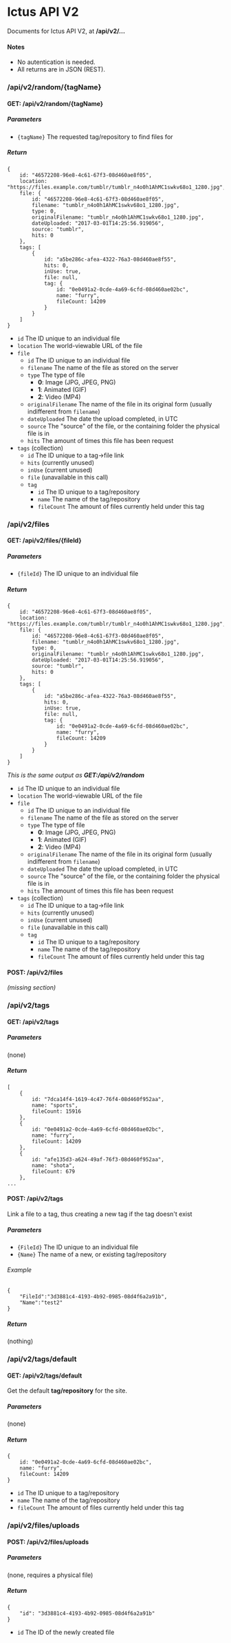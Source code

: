 Ictus API V2
============

Documents for Ictus API V2, at **/api/v2/...**

#### Notes

 - No autentication is needed.
 - All returns are in JSON (REST).

### /api/v2/random/{tagName}

#### GET: /api/v2/random/{tagName}

##### Parameters

 - `{tagName}` The requested tag/repository to find files for

##### Return

```
{
	id: "46572208-96e8-4c61-67f3-08d460ae8f05",
	location: "https://files.example.com/tumblr/tumblr_n4o0h1AhMC1swkv68o1_1280.jpg",
	file: {
		id: "46572208-96e8-4c61-67f3-08d460ae8f05",
		filename: "tumblr_n4o0h1AhMC1swkv68o1_1280.jpg",
		type: 0,
		originalFilename: "tumblr_n4o0h1AhMC1swkv68o1_1280.jpg",
		dateUploaded: "2017-03-01T14:25:56.919056",
		source: "tumblr",
		hits: 0
	},
	tags: [
		{
			id: "a5be286c-afea-4322-76a3-08d460ae8f55",
			hits: 0,
			inUse: true,
			file: null,
			tag: {
				id: "0e0491a2-0cde-4a69-6cfd-08d460ae02bc",
				name: "furry",
				fileCount: 14209
			}
		}
	]
}
```

 - `id` The ID unique to an individual file
 - `location` The world-viewable URL of the file
 - `file`
   - `id` The ID unique to an individual file
   - `filename` The name of the file as stored on the server
   - `type` The type of file
   		- **0**: Image (JPG, JPEG, PNG)
   		- **1**: Animated (GIF)
   		- **2**: Video (MP4)
   - `originalFilename` The name of the file in its original form (usually indifferent from `filename`)
   - `dateUploaded` The date the upload completed, in UTC
   - `source` The "source" of the file, or the containing folder the physical file is in
   - `hits` The amount of times this file has been request
- `tags` (collection)
	- `id` The ID unique to a tag->file link
	- `hits` (currently unused)
	- `inUse` (current unused)
	- `file` (unavailable in this call)
	- `tag`
		- `id` The ID unique to a tag/repository
		- `name` The name of the tag/repository
		- `fileCount` The amount of files currently held under this tag


### /api/v2/files

#### GET: /api/v2/files/{fileId}

##### Parameters

 - `{fileId}` The ID unique to an individual file

##### Return

```
{
	id: "46572208-96e8-4c61-67f3-08d460ae8f05",
	location: "https://files.example.com/tumblr/tumblr_n4o0h1AhMC1swkv68o1_1280.jpg",
	file: {
		id: "46572208-96e8-4c61-67f3-08d460ae8f05",
		filename: "tumblr_n4o0h1AhMC1swkv68o1_1280.jpg",
		type: 0,
		originalFilename: "tumblr_n4o0h1AhMC1swkv68o1_1280.jpg",
		dateUploaded: "2017-03-01T14:25:56.919056",
		source: "tumblr",
		hits: 0
	},
	tags: [
		{
			id: "a5be286c-afea-4322-76a3-08d460ae8f55",
			hits: 0,
			inUse: true,
			file: null,
			tag: {
				id: "0e0491a2-0cde-4a69-6cfd-08d460ae02bc",
				name: "furry",
				fileCount: 14209
			}
		}
	]
}
```

_This is the same output as **GET:/api/v2/random**_

 - `id` The ID unique to an individual file
 - `location` The world-viewable URL of the file
 - `file`
   - `id` The ID unique to an individual file
   - `filename` The name of the file as stored on the server
   - `type` The type of file
   		- **0**: Image (JPG, JPEG, PNG)
   		- **1**: Animated (GIF)
   		- **2**: Video (MP4)
   - `originalFilename` The name of the file in its original form (usually indifferent from `filename`)
   - `dateUploaded` The date the upload completed, in UTC
   - `source` The "source" of the file, or the containing folder the physical file is in
   - `hits` The amount of times this file has been request
 - `tags` (collection)
 	- `id` The ID unique to a tag->file link
 	- `hits` (currently unused)
 	- `inUse` (current unused)
 	- `file` (unavailable in this call)
 	- `tag`
 		- `id` The ID unique to a tag/repository
 		- `name` The name of the tag/repository
 		- `fileCount` The amount of files currently held under this tag

#### POST: /api/v2/files

_(missing section)_

### /api/v2/tags

#### GET: /api/v2/tags

##### Parameters

(none)

##### Return

```
[
	{
		id: "7dca14f4-1619-4c47-76f4-08d460f952aa",
		name: "sports",
		fileCount: 15916
	},
	{
		id: "0e0491a2-0cde-4a69-6cfd-08d460ae02bc",
		name: "furry",
		fileCount: 14209
	},
	{
		id: "afe135d3-a624-49af-76f3-08d460f952aa",
		name: "shota",
		fileCount: 679
	},
...
```

#### POST: /api/v2/tags

Link a file to a tag, thus creating a new tag if the tag doesn't exist

##### Parameters

 - `{FileId}` The ID unique to an individual file
 - `{Name}` The name of a new, or existing tag/repository

###### Example

```
{
	"FileId":"3d3881c4-4193-4b92-0985-08d4f6a2a91b",
	"Name":"test2"
}
```

##### Return

(nothing)

### /api/v2/tags/default

#### GET: /api/v2/tags/default

Get the default **tag/repository** for the site.

##### Parameters

(none)

##### Return

```
{
	id: "0e0491a2-0cde-4a69-6cfd-08d460ae02bc",
	name: "furry",
	fileCount: 14209
}
```

- `id` The ID unique to a tag/repository
- `name` The name of the tag/repository
- `fileCount` The amount of files currently held under this tag

### /api/v2/files/uploads

#### POST: /api/v2/files/uploads

##### Parameters

(none, requires a physical file)

##### Return

```
{
    "id": "3d3881c4-4193-4b92-0985-08d4f6a2a91b"
}
```

 - `id` The ID of the newly created file